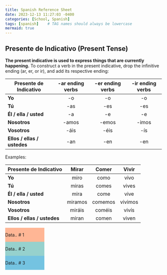 ```yaml
---
title: Spanish Reference Sheet
date: 2023-12-13 11:27:03 -0400
categories: [School, Spanish]
tags: [spanish]    # TAG names should always be lowercase
mermaid: true
---
```

<style>
    table {
        width: 100%;
    }


    {
        box-sizing: border-box;
    }
    /* Set additional styling options for the columns */
    .column {
    float: middle;
    }

    /* Set width length for the left, right and middle columns */
    .left {
    width: 25%;
    }

    .middle {
    width: 25%;
    }
    
    .right {
    width: 25%;
    }

    .row:after {
    content: "";
    display: table;
    clear: both;
    }

</style>

## Presente de Indicativo (Present Tense)
**The present indicative is used to express things that are currently happening.** To construct a verb in the present indicative, drop the infinitive ending (ar, er, or ir), and add its respective ending:

| **Presente de Indicativo** | **-ar ending verbs** | **-er ending verbs** | **-ir ending verbs** |
|----------------------------|:--------------------:|:--------------------:|:--------------------:|
| **Yo** | -o | -o | -o |
| **Tú** | -as | -es | -es |
| **Él / ella / usted** | -a | -e | -e |
| **Nosotros** | -amos | -emos | -imos |
| **Vosotros** | -áis | -éis | -ís |
| **Ellos / ellas / ustedes** | -an | -en | -en |

Examples:

| **Presente de Indicativo** | **Mirar** | **Comer** | **Vivir** |
|----------------------------|:---------:|:---------:|:---------:|
| **Yo** | miro | como | vivo |
| **Tú** | miras | comes | vives |
| **Él / ella / usted** | mira | come | vive |
| **Nosotros** | miramos | comemos | vivimos |
| **Vosotros** | miráis | coméis | vivís |
| **Ellos / ellas / ustedes** | miran | comen | viven |

<div class="row">
    <div class="column left" style="background-color:#FFB695;">
        <p>Data.. # 1</p>
    </div>
    <div class="column middle" style="background-color:#96D1CD;">
        <p>Data.. # 2</p>
    </div>
    <div class="column right" style="background-color:#74C3E1;">
        <p>Data.. # 3</p>